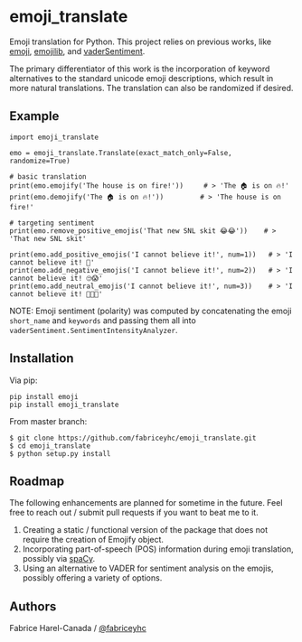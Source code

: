 emoji_translate
=======

Emoji translation for Python.  This project relies on previous works, like [emoji](https://github.com/carpedm20/emoji), [emojilib](https://github.com/muan/emojilib), and [vaderSentiment](https://github.com/cjhutto/vaderSentiment).

The primary differentiator of this work is the incorporation of keyword alternatives to the standard unicode emoji descriptions, which result in more natural translations. The translation can also be randomized if desired.


Example
-------

```
import emoji_translate

emo = emoji_translate.Translate(exact_match_only=False, randomize=True)

# basic translation
print(emo.emojify('The house is on fire!'))     # > 'The 🏠 is on 🔥!'
print(emo.demojify('The 🏠 is on 🔥!'))         # > 'The house is on fire!'

# targeting sentiment
print(emo.remove_positive_emojis('That new SNL skit 😂😂'))    # > 'That new SNL skit'

print(emo.add_positive_emojis('I cannot believe it!', num=1))   # > 'I cannot believe it! 💪'
print(emo.add_negative_emojis('I cannot believe it!', num=2))   # > 'I cannot believe it! 🙄😱'
print(emo.add_neutral_emojis('I cannot believe it!', num=3))    # > 'I cannot believe it! 🚝🐮🛶'
```

NOTE: Emoji sentiment (polarity) was computed by concatenating the emoji `short_name` and `keywords` and passing them all into `vaderSentiment.SentimentIntensityAnalyzer`.

Installation
------------

Via pip:

```
pip install emoji
pip install emoji_translate
```

From master branch:

```
$ git clone https://github.com/fabriceyhc/emoji_translate.git
$ cd emoji_translate
$ python setup.py install
```

Roadmap
-------

The following enhancements are planned for sometime in the future. Feel free to reach out / submit pull requests if you want to beat me to it.

1. Creating a static / functional version of the package that does not require the creation of Emojify object.  
2. Incorporating part-of-speech (POS) information during emoji translation, possibly via [spaCy](https://github.com/explosion/spaCy).
3. Using an alternative to VADER for sentiment analysis on the emojis, possibly offering a variety of options.

Authors
-------

Fabrice Harel-Canada / [@fabriceyhc](https://github.com/fabriceyhc)